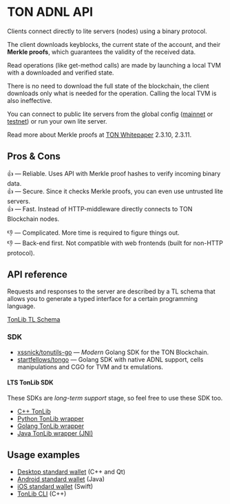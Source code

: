 # TON ADNL API

Clients connect directly to lite servers (nodes) using a binary protocol.

The client downloads keyblocks, the current state of the account, and their **Merkle proofs**, which guarantees the validity of the received data.

Read operations (like get-method calls) are made by launching a local TVM with a downloaded and verified state.

There is no need to download the full state of the blockchain, the client downloads only what is needed for the operation. Calling the local TVM is also ineffective.

You can connect to public lite servers from the global config ([mainnet](https://ton.org/global-config.json) or [testnet](https://ton.org/testnet-global.config.json)) or run your own lite server.

Read more about Merkle proofs at [TON Whitepaper](https://ton.org/ton.pdf) 2.3.10, 2.3.11.

## Pros & Cons

👍 — Reliable. Uses API with Merkle proof hashes to verify incoming binary data.  
👍 — Secure. Since it checks Merkle proofs, you can even use untrusted lite servers.  
👍 — Fast. Instead of HTTP-middleware directly connects to TON Blockchain nodes. 

👎 — Complicated. More time is required to figure things out.  
👎 — Back-end first. Not compatible with web frontends (built for non-HTTP protocol).

## API reference

Requests and responses to the server are described by a TL schema that allows you to generate a typed interface for a certain programming language.

[TonLib TL Schema](https://github.com/ton-blockchain/ton/blob/master/tl/generate/scheme/tonlib_api.tl)

### SDK

- [xssnick/tonutils-go](https://github.com/xssnick/tonutils-go) — _Modern_ Golang SDK for the TON Blockchain.
- [startfellows/tongo](https://github.com/startfellows/tongo) — Golang SDK with native ADNL support, cells manipulations and CGO for TVM and tx emulations.

#### LTS TonLib SDK

These SDKs are _long-term support_ stage, so feel free to use these SDK too.

- [C++ TonLib](https://github.com/ton-blockchain/ton/tree/master/example/cpp)
- [Python TonLib wrapper](https://github.com/toncenter/pytonlib)
- [Golang TonLib wrapper](https://github.com/ton-blockchain/tonlib-go)
- [Java TonLib wrapper (JNI)](https://github.com/ton-blockchain/tonlib-java)


## Usage examples

- [Desktop standard wallet](https://github.com/ton-blockchain/wallet-desktop) (C++ and Qt)
- [Android standard wallet](https://github.com/ton-blockchain/wallet-android) (Java)
- [iOS standard wallet](https://github.com/ton-blockchain/wallet-ios) (Swift)
- [TonLib CLI](https://github.com/ton-blockchain/ton/blob/master/tonlib/tonlib/tonlib-cli.cpp) (C++)
